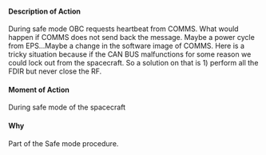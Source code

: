 #### Description of Action
During safe mode OBC requests heartbeat from COMMS. What would happen if COMMS does not send back the message. Maybe a power cycle from EPS...Maybe a change in the software image of COMMS. Here is a tricky situation because if the CAN BUS malfunctions for some reason we could lock out from the spacecraft. So a solution on that is 1) perform all the FDIR but never close the RF.
#### Moment of Action
During safe mode of the spacecraft
#### Why
Part of the Safe mode procedure.
